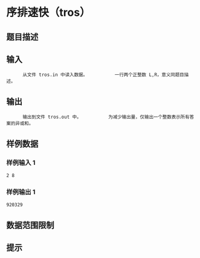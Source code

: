 # 序排速快（tros）

## 题目描述



## 输入


          从文件 tros.in 中读入数据。          一行两个正整数 L,R，意义同题目描述。        

## 输出


          输出到文件 tros.out 中。          为减少输出量，仅输出一个整数表示所有答案的异或和。        

## 样例数据

### 样例输入 1

```
2 8 

```

### 样例输出 1

```
920329

```


## 数据范围限制



## 提示


